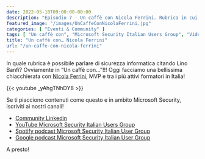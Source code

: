 ```yaml
---
date: 2022-05-18T09:00:00-00:00
description: "Episodio 7 - Un caffè con Nicola Ferrini. Rubrica in cui si chiacchiera di security e compliance nell'ambito delle tecnologie Microsoft."
featured_image: "/images/UnCaffeConNicolaFerrini.jpg"
categories: [ "Eventi & Community" ]
tags: [ "Un caffè con", "Microsoft Security Italian Users Group", "Video" ]
title: "Un caffè con… Nicola Ferrini"
url: "/un-caffe-con-nicola-ferrini"
---
```

In quale rubrica è possibile parlare di sicurezza informatica citando Lino Banfi? Ovviamente in “Un caffè con…”!!! Oggi facciamo una bellissima chiacchierata con [Nicola Ferrini](https://www.linkedin.com/in/nicolaferrini/), MVP e tra i più attivi formatori in Italia!

{{< youtube _yAhgTNhDY8 >}}

Se ti piacciono contenuti come questo e in ambito Microsoft Security, iscriviti ai nostri canali!
- [Community Linkedin](https://bit.ly/MSSecIUG)
- [YouTube Microsoft Security Italian Users Group](https://www.youtube.com/channel/UCfHl2wg4I5qOYI90SCllJhw)
- [Spotify podcast Microsoft Security Italian User Group](https://open.spotify.com/show/6DYut6ML56sjtLJB6YGI7i)
- [Google podcast Microsoft Security Italian User Group](https://podcasts.google.com/feed/aHR0cHM6Ly9hbmNob3IuZm0vcy83ZjFhMjQ3NC9wb2RjYXN0L3Jzcw?sa=X&ved=2ahUKEwjRsPbfnOP1AhW2yLsIHRYcDwkQ9sEGegQIARA)

A presto!
